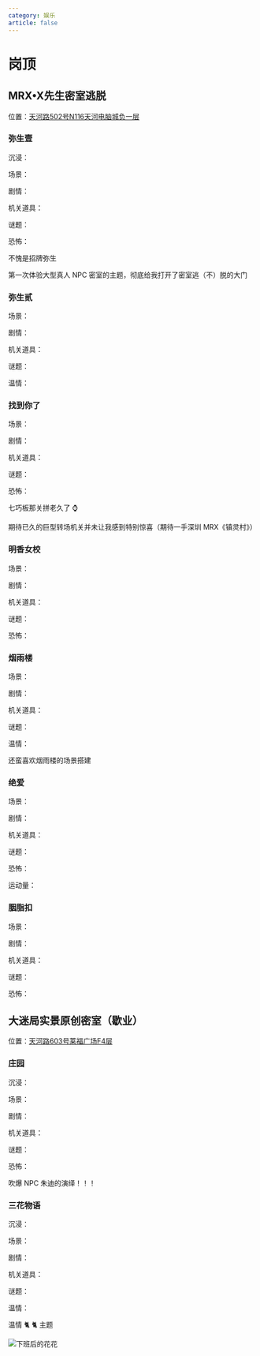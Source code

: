 ```yaml
---
category: 娱乐
article: false
---
```


# 岗顶

## MRX•X先生密室逃脱

<span class="icon iconfont icon-locate"></span> 位置：<a href="https://ditu.amap.com/place/B0H63M6721" target="_blank">天河路502号N116天河电脑城负一层</a>

### 弥生壹

<div><p>沉浸：<el-rate model-value="3" disabled text-color="#ff9900" show-score /></p></div>

<div><p>场景：<el-rate model-value="4" disabled text-color="#ff9900" show-score /></p></div>

<div><p>剧情：<el-rate model-value="3.5" disabled text-color="#ff9900" show-score /></p></div>

<div><p>机关道具：<el-rate model-value="4" disabled text-color="#ff9900" show-score /></p></div>

<div><p>谜题：<el-rate model-value="3.5" disabled text-color="#ff9900" show-score /></p></div>

<div><p>恐怖：<el-rate model-value="0.5" disabled text-color="#ff9900" show-score /></p></div>

不愧是招牌弥生

第一次体验大型真人 NPC 密室的主题，彻底给我打开了密室逃（不）脱的大门

### 弥生贰

<div><p>场景：<el-rate model-value="3.5" disabled text-color="#ff9900" show-score /></p></div>

<div><p>剧情：<el-rate model-value="3" disabled text-color="#ff9900" show-score /></p></div>

<div><p>机关道具：<el-rate model-value="3" disabled text-color="#ff9900" show-score /></p></div>

<div><p>谜题：<el-rate model-value="3" disabled text-color="#ff9900" show-score /></p></div>

<div><p>温情：<el-rate model-value="3" disabled text-color="#ff9900" show-score /></p></div>

### 找到你了

<div><p>场景：<el-rate model-value="4.5" disabled text-color="#ff9900" show-score /></p></div>

<div><p>剧情：<el-rate model-value="3.5" disabled text-color="#ff9900" show-score /></p></div>

<div><p>机关道具：<el-rate model-value="4" disabled text-color="#ff9900" show-score /></p></div>

<div><p>谜题：<el-rate model-value="3.5" disabled text-color="#ff9900" show-score /></p></div>

<div><p>恐怖：<el-rate model-value="1" disabled text-color="#ff9900" show-score /></p></div>

七巧板那关拼老久了 :watch:

期待已久的巨型转场机关并未让我感到特别惊喜（期待一手深圳 MRX《镇灵村》）

### 明香女校

<div><p>场景：<el-rate model-value="3" disabled text-color="#ff9900" show-score /></p></div>

<div><p>剧情：<el-rate model-value="2.5" disabled text-color="#ff9900" show-score /></p></div>

<div><p>机关道具：<el-rate model-value="2.5" disabled text-color="#ff9900" show-score /></p></div>

<div><p>谜题：<el-rate model-value="2" disabled text-color="#ff9900" show-score /></p></div>

<div><p>恐怖：<el-rate model-value="2" disabled text-color="#ff9900" show-score /></p></div>

### 烟雨楼

<div><p>场景：<el-rate model-value="4" disabled text-color="#ff9900" show-score /></p></div>

<div><p>剧情：<el-rate model-value="2.5" disabled text-color="#ff9900" show-score /></p></div>

<div><p>机关道具：<el-rate model-value="2" disabled text-color="#ff9900" show-score /></p></div>

<div><p>谜题：<el-rate model-value="1.5" disabled text-color="#ff9900" show-score /></p></div>

<div><p>温情：<el-rate model-value="2.5" disabled text-color="#ff9900" show-score /></p></div>

还蛮喜欢烟雨楼的场景搭建

### 绝爱

<div><p>场景：<el-rate model-value="1.5" disabled text-color="#ff9900" show-score /></p></div>

<div><p>剧情：<el-rate model-value="2" disabled text-color="#ff9900" show-score /></p></div>

<div><p>机关道具：<el-rate model-value="1.5" disabled text-color="#ff9900" show-score /></p></div>

<div><p>谜题：<el-rate model-value="1.5" disabled text-color="#ff9900" show-score /></p></div>

<div><p>恐怖：<el-rate model-value="0.5" disabled text-color="#ff9900" show-score /></p></div>

<div><p>运动量：<el-rate model-value="2" disabled text-color="#ff9900" show-score /></p></div>

### 胭脂扣

<div><p>场景：<el-rate model-value="2" disabled text-color="#ff9900" show-score /></p></div>

<div><p>剧情：<el-rate model-value="2" disabled text-color="#ff9900" show-score /></p></div>

<div><p>机关道具：<el-rate model-value="2" disabled text-color="#ff9900" show-score /></p></div>

<div><p>谜题：<el-rate model-value="2" disabled text-color="#ff9900" show-score /></p></div>

<div><p>恐怖：<el-rate model-value="0.5" disabled text-color="#ff9900" show-score /></p></div>

## 大迷局实景原创密室（歇业）

<span class="icon iconfont icon-locate"></span> 位置：<a href="https://ditu.amap.com/place/B0H2PSP36Z" target="_blank">天河路603号莱福广场F4层</a>

### 庄园

<div><p>沉浸：<el-rate model-value="4" disabled text-color="#ff9900" show-score /></p></div>

<div><p>场景：<el-rate model-value="4" disabled text-color="#ff9900" show-score /></p></div>

<div><p>剧情：<el-rate model-value="4" disabled text-color="#ff9900" show-score /></p></div>

<div><p>机关道具：<el-rate model-value="3" disabled text-color="#ff9900" show-score /></p></div>

<div><p>谜题：<el-rate model-value="2.5" disabled text-color="#ff9900" show-score /></p></div>

<div><p>恐怖：<el-rate model-value="2" disabled text-color="#ff9900" show-score /></p></div>

吹爆 NPC 朱迪的演绎！！！

### 三花物语

<div><p>沉浸：<el-rate model-value="3" disabled text-color="#ff9900" show-score /></p></div>

<div><p>场景：<el-rate model-value="3.5" disabled text-color="#ff9900" show-score /></p></div>

<div><p>剧情：<el-rate model-value="4" disabled text-color="#ff9900" show-score /></p></div>

<div><p>机关道具：<el-rate model-value="3" disabled text-color="#ff9900" show-score /></p></div>

<div><p>谜题：<el-rate model-value="2" disabled text-color="#ff9900" show-score /></p></div>

<div><p>温情：<el-rate model-value="4" disabled text-color="#ff9900" show-score /></p></div>

温情 :cat2: :cat2: 主题

![下班后的花花](https://img.sherry4869.com/blog/life/play/guangzhou/th/gd/dmj/img.jpg)